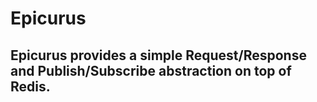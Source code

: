 # Epicurus

## Epicurus provides a simple Request/Response and Publish/Subscribe abstraction on top of Redis.



